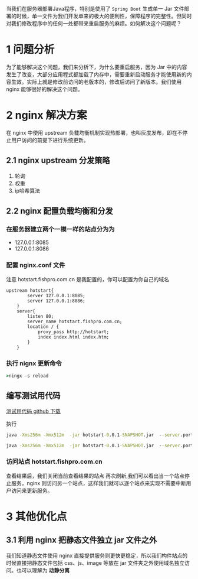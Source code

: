 当我们在服务器部署Java程序，特别是使用了 `Spring Boot` 生成单一 Jar 文件部署的时候，单一文件为我们开发单来的极大的便利性，保障程序的完整性。但同时对我们修改程序中的任何一处都带来重启服务的麻烦。如何解决这个问题呢？

# 1 问题分析

为了能够解决这个问题，我们来分析下，为什么要重启服务，因为 Jar 中的内容发生了改变，大部分应用程式都加载了内存中，需要重新启动服务才能使用新的内容生效。实际上就是修改前访问的老版本的，修改后访问了新版本。我们使用 nginx 能够很好的解决这个问题。

# 2 nginx 解决方案

在 nginx 中使用 upstream 负载均衡机制实现热部署，也叫灰度发布，即在不停止用户访问的前提下进行系统更新。

## 2.1 nginx upstream 分发策略
1. 轮询
2. 权重
3. ip哈希算法
   
## 2.2 nginx 配置负载均衡和分发
### 在服务器建立两个一模一样的站点分为为 

- 127.0.0.1:8085
- 127.0.0.1:8086
  
### 配置 nginx.conf 文件
注意 hotstart.fishpro.com.cn 是我配置的，你可以配置为你自己的域名
```vm
upstream hotstart{
        server 127.0.0.1:8085;
        server 127.0.0.1:8086;
    }
    server{
        listen 80;
        server_name hotstart.fishpro.com.cn;
        location / {
            proxy_pass http://hotstart;
            index index.html index.htm;
        }
    }
```

### 执行 nignx 更新命令

```cmd
>ningx -s reload
```

## 编写测试用代码

[测试用代码 github 下载 ](https://github.com/fishpro/spring-boot-study/tree/master/spring-boot-study-hotstart)

执行

```cmd
java -Xms256m -Xmx512m  -jar hotstart-0.0.1-SNAPSHOT.jar  --server.port=8085
```

```cmd
java -Xms256m -Xmx512m  -jar hotstart-0.0.1-SNAPSHOT.jar  --server.port=8086
```

### 访问站点 hotstart.fishpro.com.cn

查看结果后，我们关闭当前查看结果的站点 再次刷新,我们可以看出当一个站点停止服务，nginx 则访问另一个站点，这样我们就可以逐个站点来实现不需要中断用户访问来更新服务。

# 3 其他优化点

## 3.1 利用 nginx 把静态文件独立 jar 文件之外
我们知道静态文件使用 nginx 直接提供服务则更快更稳定，所以我们构件站点的时候直接把静态文件包括 css、js、image 等放在 jar 文件夹之外使用域名独立访问。也可以理解为 **动静分离**

